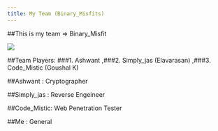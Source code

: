 ```yaml
---
title: My Team (Binary_Misfits)
---
```



##This is my team => Binary_Misfit

<img class="thumbnailshadow" src="img/teamlogo.jpg">

##Team Players: 
            ###1. Ashwant
            ,###2. Simply_jas (Elavarasan)
            ,###3. Code_Mistic (Goushal K)

##Ashwant    : Cryptographer

##Simply_jas : Reverse Engeineer 

##Code_Mistic: Web Penetration Tester

##Me         : General